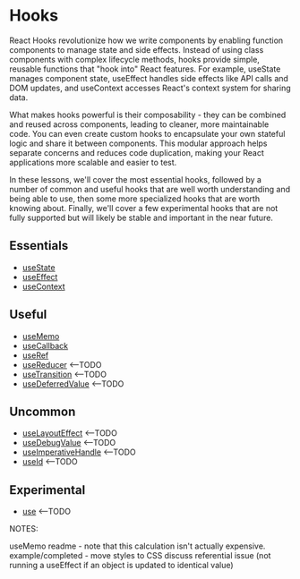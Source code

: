 # Hooks

React Hooks revolutionize how we write components by enabling function components to manage state and side effects. Instead of using class components with complex lifecycle methods, hooks provide simple, reusable functions that "hook into" React features. For example, useState manages component state, useEffect handles side effects like API calls and DOM updates, and useContext accesses React's context system for sharing data.

What makes hooks powerful is their composability - they can be combined and reused across components, leading to cleaner, more maintainable code. You can even create custom hooks to encapsulate your own stateful logic and share it between components. This modular approach helps separate concerns and reduces code duplication, making your React applications more scalable and easier to test.

In these lessons, we'll cover the most essential hooks, followed by a number of common and useful hooks that are well worth understanding and being able to use, then some more specialized hooks that are worth knowing about. Finally, we'll cover a few experimental hooks that are not fully supported but will likely be stable and important in the near future.

## Essentials

- [useState](./chapters/useState/README.md)
- [useEffect](./chapters/useEffect/README.md)
- [useContext](./chapters/useContext/README.md)

## Useful

- [useMemo](./chapters/useMemo/README.md)
- [useCallback](./chapters/useCallback/README.md)
- [useRef](./chapters/useRef/README.md) 
- [useReducer](./chapters/useReducer/README.md) <--TODO
- [useTransition](./chapters/useTransition/README.md) <--TODO
- [useDeferredValue](./chapters/useDeferredValue/README.md) <--TODO

## Uncommon

- [useLayoutEffect](./chapters/useLayoutEffect/README.md) <--TODO
- [useDebugValue](./chapters/useDebugValue/README.md) <--TODO
- [useImperativeHandle](./chapters/useImperativeHandle/README.md) <--TODO
- [useId](./chapters/useId/README.md) <--TODO

## Experimental

- [use](./chapters/use/README.md) <--TODO



NOTES: 

useMemo
    readme - note that this calculation isn't actually expensive. 
    example/completed - move styles to CSS
    discuss referential issue (not running a useEffect if an object is updated to identical value)

